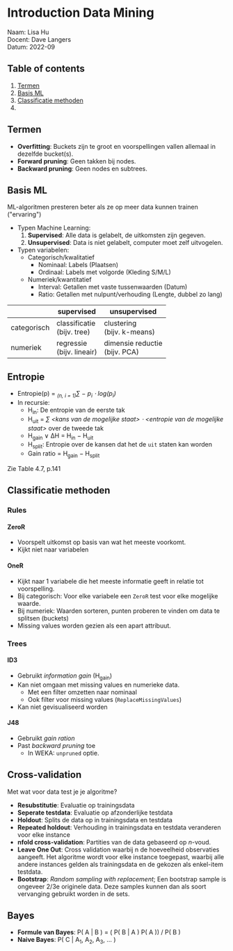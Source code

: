 # Introduction Data Mining
Naam: Lisa Hu <br>
Docent: Dave Langers <br>
Datum: 2022-09

## Table of contents
1. [Termen](#termen)
2. [Basis ML](#basis-ml)
3. [Classificatie methoden](#classificatie-methoden)
4. 

## Termen
+ **Overfitting**: Buckets zijn te groot en voorspellingen vallen allemaal in dezelfde bucket(s).
+ **Forward pruning**: Geen takken bij nodes.
+ **Backward pruning**: Geen nodes en subtrees.

## Basis ML
ML-algoritmen presteren beter als ze op meer data kunnen trainen ("ervaring")

+ Typen Machine Learning:
  1. **Supervised**: Alle data is gelabelt, de uitkomsten zijn gegeven.
  2. **Unsupervised**: Data is niet gelabelt, computer moet zelf uitvogelen.
+ Typen variabelen:
  + Categorisch/kwalitatief
    + Nominaal: Labels (Plaatsen)
    + Ordinaal: Labels met volgorde (Kleding S/M/L)
  + Numeriek/kwantitatief
    + Interval: Getallen met vaste tussenwaarden (Datum)
    + Ratio: Getallen met nulpunt/verhouding (Lengte, dubbel zo lang)

|             | supervised                      | unsupervised                       |
|-------------|---------------------------------|------------------------------------|
| categorisch | classificatie <br/>(bijv. tree) | clustering <br/>(bijv. k-means)    |
| numeriek    | regressie <br/>(bijv. lineair)  | dimensie reductie <br/>(bijv. PCA) |

## Entropie
+ Entropie(p) = *<sub>(n, i = 1)</sub>&sum; &minus; p<sub>i</sub> &sdot; log(p<sub>i</sub>)*
+ In recursie:
  + H<sub>in</sub>: De entropie van de eerste tak
  + H<sub>uit</sub> = *&sum; \<kans van de mogelijke staat> &sdot; \<entropie van de mogelijke staat>* over de tweede tak
  + H<sub>gain</sub> &or; &Delta;H = H<sub>in</sub> &minus; H<sub>uit</sub>
  + H<sub>split</sub>: Entropie over de kansen dat het de `uit` staten kan worden
  + Gain ratio = H<sub>gain</sub> &minus; H<sub>split</sub>

Zie Table 4.7, p.141

## Classificatie methoden
### Rules
#### ZeroR
+ Voorspelt uitkomst op basis van wat het meeste voorkomt.
+ Kijkt niet naar variabelen

#### OneR
+ Kijkt naar 1 variabele die het meeste informatie geeft in relatie tot voorspelling.
+ Bij categorisch: Voor elke variabele een `ZeroR` test voor elke mogelijke waarde.
+ Bij numeriek: Waarden sorteren, punten proberen te vinden om data te splitsen (buckets)
+ Missing values worden gezien als een apart attribuut.

### Trees
#### ID3
+ Gebruikt *information gain* (H<sub>gain</sub>)
+ Kan niet omgaan met missing values en numerieke data.
  + Met een filter omzetten naar nominaal
  + Ook filter voor missing values (`ReplaceMissingValues`)
+ Kan niet gevisualiseerd worden

#### J48
+ Gebruikt *gain ration*
+ Past *backward pruning* toe
  + In WEKA: `unpruned` optie.

## Cross-validation
Met wat voor data test je je algoritme?
+ **Resubstitutie**: Evaluatie op trainingsdata
+ **Seperate testdata**: Evaluatie op afzonderlijke testdata
+ **Holdout**: Splits de data op in trainingsdata en testdata
+ **Repeated holdout**: Verhouding in trainingsdata en testdata veranderen voor elke instance
+ **nfold cross-validation**: Partities van de data gebaseerd op *n*-voud.
+ **Leave One Out**: Cross validation waarbij n de hoeveelheid observaties aangeeft. Het algoritme wordt voor elke instance toegepast, waarbij alle andere instances gelden als trainingsdata en de gekozen als enkel-item testdata.
+ **Bootstrap**: *Random sampling with replacement*; Een bootstrap sample is ongeveer 2/3e originele data. Deze samples kunnen dan als soort vervanging gebruikt worden in de sets.

## Bayes
+ **Formule van Bayes**: P( A | B ) = ( P( B | A )  P( A )) / P( B )
+ **Naive Bayes**: P( C | A<sub>1</sub>, A<sub>2</sub>, A<sub>3</sub>, ... )
